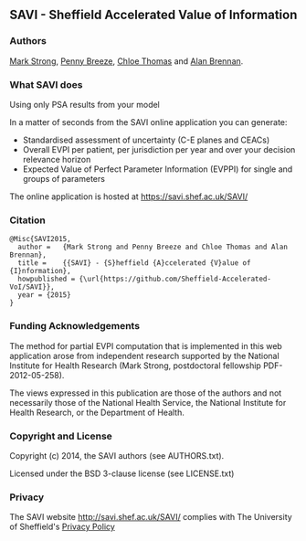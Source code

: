 ## SAVI - Sheffield Accelerated Value of Information

### Authors
<a href='https://www.shef.ac.uk/scharr/sections/ph/staff/profiles/mark' target='_blank'>Mark Strong</a>, 
<a href='https://www.sheffield.ac.uk/scharr/sections/heds/staff/watson_p' target='_blank'>Penny Breeze</a>, 
<a href='https://www.sheffield.ac.uk/scharr/sections/heds/staff/thomas_c' target='_blank'>Chloe Thomas</a> and 
<a href='https://www.sheffield.ac.uk/scharr/sections/heds/staff/brennan_a' target='_blank'>Alan Brennan</a>.

### What SAVI does

Using only PSA results from your model

In a matter of seconds from the SAVI online application you can generate:

* Standardised assessment of uncertainty (C-E planes and CEACs)
* Overall EVPI per patient, per jurisdiction per year and over your decision relevance horizon
* Expected Value of Perfect Parameter Information (EVPPI) for single and groups of parameters

The online application is hosted at https://savi.shef.ac.uk/SAVI/

### Citation


    @Misc{SAVI2015,
      author =   {Mark Strong and Penny Breeze and Chloe Thomas and Alan Brennan},
      title =    {{SAVI} - {S}heffield {A}ccelerated {V}alue of {I}nformation},
      howpublished = {\url{https://github.com/Sheffield-Accelerated-VoI/SAVI}},
      year = {2015}
    }
    
### Funding Acknowledgements

The method for partial EVPI computation that is implemented in this web application arose from independent research 
supported by the National Institute for Health Research (Mark Strong, 
postdoctoral fellowship PDF-2012-05-258). 

The views expressed in this publication are those 
of the authors and not necessarily those of the National Health Service, 
the National Institute for Health Research, or the Department of Health.

### Copyright and License

Copyright (c) 2014, the SAVI authors (see AUTHORS.txt).

Licensed under the BSD 3-clause license (see LICENSE.txt)

### Privacy

The SAVI website http://savi.shef.ac.uk/SAVI/ complies with The University of Sheffield's <a href='http://www.sheffield.ac.uk/privacy' target='_blank'>Privacy Policy</a>
